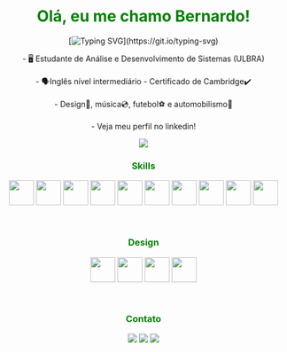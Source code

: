 <h1 align='center'> <span style="color:green">Olá, eu me chamo Bernardo!</span></h1>

<div align='center'>
  
[![Typing SVG](https://readme-typing-svg.demolab.com?font=Fira+Code&pause=1000&color=5DC52B&center=true&vCenter=true&width=435&lines=Bem+vindo+ao+meu+perfil!)](https://git.io/typing-svg)

</div>

<p align='center'>
- 🖥 Estudante de Análise e Desenvolvimento de Sistemas (ULBRA) <br><br>
- 🗣Inglês nível intermediário - Certificado de Cambridge✔ <br><br>
- Design🎨, música💿, futebol⚽ e automobilismo🚗 <br><br>
- Veja meu perfil no linkedin! <br>
</p>

<div align='center'><a href="https://github.com/httbz/github-readme-stats"><img align="center" src="https://github-readme-stats.vercel.app/api/top-langs/?username=httbz&layout=compact&theme=merko&hide_border=true" /></a> 
</div>


<h3 align='center'> <span style="color:green">Skills</span></h3>
<p align='center' float='left'>
<img src='https://skillicons.dev/icons?i=html' width='45'>
<img src='https://skillicons.dev/icons?i=css' width='45'>
<img src='https://skillicons.dev/icons?i=js' width='45'>
<img src='https://skillicons.dev/icons?i=java' width='45'>
<img src='https://skillicons.dev/icons?i=php' width='45'>
<img src='https://skillicons.dev/icons?i=mysql' width='45'>
<img src='https://skillicons.dev/icons?i=sqlite' width='45'>
<img src='https://skillicons.dev/icons?i=vscode' width='45'>
<img src='https://skillicons.dev/icons?i=tailwind' width='45'>
  <img src='https://skillicons.dev/icons?i=laravel' width='45'>
</p><br>

<h3 align='center'> <span style="color:green">Design</span></h3>
<p align='center' float='left'>
<img src='https://github.com/marwin1991/profile-technology-icons/assets/136815194/02494c7c-de6a-43a6-9293-6369696842ed' width='45'>
<img src='https://skillicons.dev/icons?i=illustrator' width='45'>
<img src='https://skillicons.dev/icons?i=photoshop' width='45'>
<img src='https://skillicons.dev/icons?i=figma' width='45'>
</p><br>

<h3 align='center'> <span style="color:green">Contato</span></h3>
<div align='center'> 
  <a href="https://instagram.com/bz.paz" target="_blank"><img src="https://skillicons.dev/icons?i=instagram" target="_blank"></a>
  <a href = "mailto:bernardo.zandonai@gmail.com"><img src="https://skillicons.dev/icons?i=gmail" target="_blank"></a>
  <a href="https://www.linkedin.com/in/bernardo-zandonai-58226b161" target="_blank"><img src="https://skillicons.dev/icons?i=linkedin" target="_blank"></a> 
</div><br>
